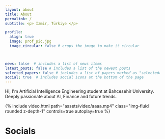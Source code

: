 ```yaml
---
layout: about
title: About
permalink: /
subtitle: <p> Izmir, Türkiye </p>

profile:
  align: true
  image: prof_pic.jpg
  image_circular: false # crops the image to make it circular
 


news: false  # includes a list of news items
latest_posts: false # includes a list of the newest posts
selected_papers: false # includes a list of papers marked as "selected={true}"
social: true  # includes social icons at the bottom of the page
---
```


Hi, I'm Artificial Intelligence Engineering student at Bahcesehir University. Deeply passionate about AI, Finance and future trends.

<div class="row mt-3">
    <div class="col-sm mt-3 mt-md-0">
        {% include video.html path="assets/video/aaaa.mp4" class="img-fluid rounded z-depth-1" controls=true autoplay=true %}
    </div>
</div>

# Socials
